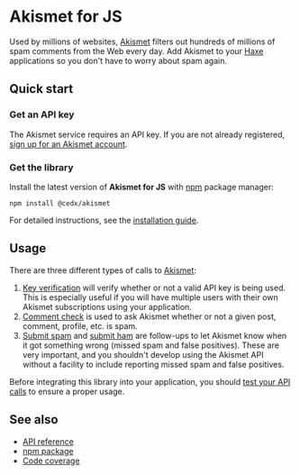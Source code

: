 # Akismet for JS
Used by millions of websites, [Akismet](https://akismet.com) filters out hundreds of millions of spam comments from the Web every day.
Add Akismet to your [Haxe](https://haxe.org) applications so you don't have to worry about spam again.

## Quick start

### Get an API key
The Akismet service requires an API key. If you are not already registered, [sign up for an Akismet account](https://akismet.com/developers).

### Get the library
Install the latest version of **Akismet for JS** with [npm](https://getcomposer.org) package manager:

```shell
npm install @cedx/akismet
```

For detailed instructions, see the [installation guide](installation.md).

## Usage
There are three different types of calls to [Akismet](https://akismet.com):

1. [Key verification](Key-verification) will verify whether or not a valid API key is being used. This is especially useful if you will have multiple users with their own Akismet subscriptions using your application.
2. [Comment check](Comment-check) is used to ask Akismet whether or not a given post, comment, profile, etc. is spam.
3. [Submit spam](Submit-spam) and [submit ham](Submit-ham) are follow-ups to let Akismet know when it got something wrong (missed spam and false positives). These are very important, and you shouldn't develop using the Akismet API without a facility to include reporting missed spam and false positives.

Before integrating this library into your application, you should [test your API calls](Testing) to ensure a proper usage.

## See also
- [API reference](api/)
- [npm package](https://www.npmjs.com/package/@cedx/akismet)
- [Code coverage](https://app.codecov.io/gh/cedx/akismet.js)
